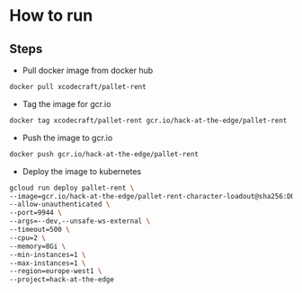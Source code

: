 # How to run

## Steps

- Pull docker image from docker hub

```bash
docker pull xcodecraft/pallet-rent
```

- Tag the image for gcr.io

```bash
docker tag xcodecraft/pallet-rent gcr.io/hack-at-the-edge/pallet-rent
```

- Push the image to gcr.io

```bash
docker push gcr.io/hack-at-the-edge/pallet-rent
```

- Deploy the image to kubernetes

```bash
gcloud run deploy pallet-rent \
--image=gcr.io/hack-at-the-edge/pallet-rent-character-loadout@sha256:DOCKER_IMAGE_HASH \
--allow-unauthenticated \
--port=9944 \
--args=--dev,--unsafe-ws-external \
--timeout=500 \
--cpu=2 \
--memory=8Gi \
--min-instances=1 \
--max-instances=1 \
--region=europe-west1 \
--project=hack-at-the-edge
```
